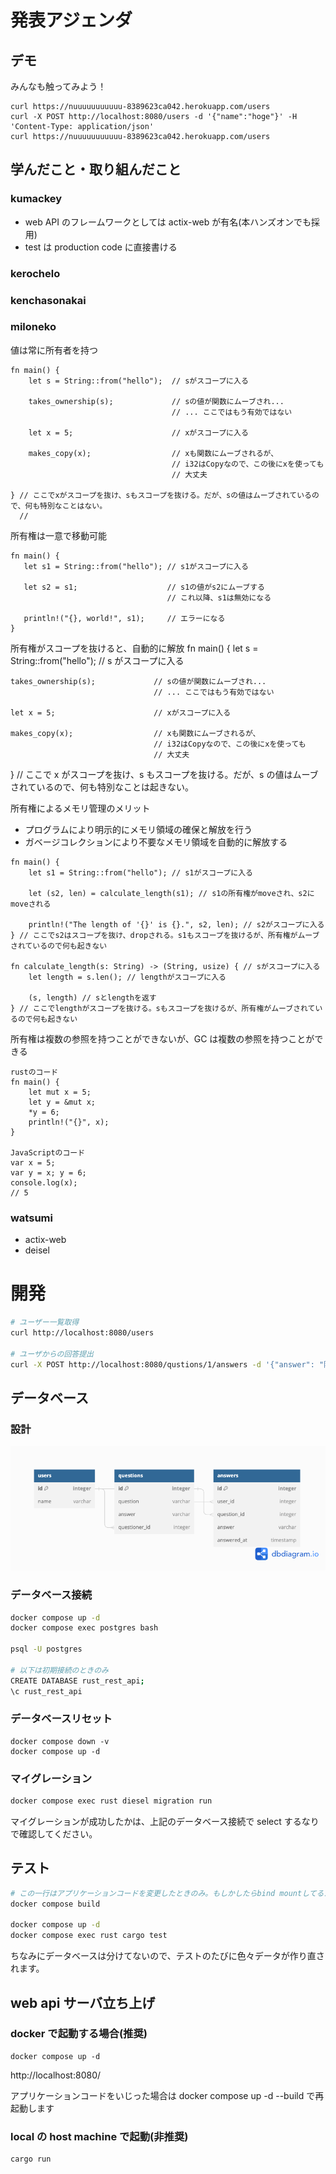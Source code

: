 # 発表アジェンダ

## デモ

みんなも触ってみよう！

```
curl https://nuuuuuuuuuuu-8389623ca042.herokuapp.com/users
curl -X POST http://localhost:8080/users -d '{"name":"hoge"}' -H 'Content-Type: application/json'
curl https://nuuuuuuuuuuu-8389623ca042.herokuapp.com/users
```

## 学んだこと・取り組んだこと

### kumackey

- web API のフレームワークとしては actix-web が有名(本ハンズオンでも採用)
- test は production code に直接書ける

### kerochelo

### kenchasonakai

### miloneko

値は常に所有者を持つ

```
fn main() {
    let s = String::from("hello");  // sがスコープに入る

    takes_ownership(s);             // sの値が関数にムーブされ...
                                    // ... ここではもう有効ではない

    let x = 5;                      // xがスコープに入る

    makes_copy(x);                  // xも関数にムーブされるが、
                                    // i32はCopyなので、この後にxを使っても
                                    // 大丈夫

} // ここでxがスコープを抜け、sもスコープを抜ける。だが、sの値はムーブされているので、何も特別なことはない。
  //
```

所有権は一意で移動可能

```
fn main() {
   let s1 = String::from("hello"); // s1がスコープに入る

   let s2 = s1;                    // s1の値がs2にムーブする
                                   // これ以降、s1は無効になる

   println!("{}, world!", s1);     // エラーになる
}
```

所有権がスコープを抜けると、自動的に解放
fn main() {
let s = String::from("hello"); // s がスコープに入る

    takes_ownership(s);             // sの値が関数にムーブされ...
                                    // ... ここではもう有効ではない

    let x = 5;                      // xがスコープに入る

    makes_copy(x);                  // xも関数にムーブされるが、
                                    // i32はCopyなので、この後にxを使っても
                                    // 大丈夫

} // ここで x がスコープを抜け、s もスコープを抜ける。だが、s の値はムーブされているので、何も特別なことは起きない。

所有権によるメモリ管理のメリット

- プログラムにより明示的にメモリ領域の確保と解放を行う
- ガベージコレクションにより不要なメモリ領域を自動的に解放する

```
fn main() {
    let s1 = String::from("hello"); // s1がスコープに入る

    let (s2, len) = calculate_length(s1); // s1の所有権がmoveされ、s2にmoveされる

    println!("The length of '{}' is {}.", s2, len); // s2がスコープに入る
} // ここでs2はスコープを抜け、dropされる。s1もスコープを抜けるが、所有権がムーブされているので何も起きない

fn calculate_length(s: String) -> (String, usize) { // sがスコープに入る
    let length = s.len(); // lengthがスコープに入る

    (s, length) // sとlengthを返す
} // ここでlengthがスコープを抜ける。sもスコープを抜けるが、所有権がムーブされているので何も起きない
```

所有権は複数の参照を持つことができないが、GC は複数の参照を持つことができる

```
rustのコード
fn main() {
    let mut x = 5;
    let y = &mut x;
    *y = 6;
    println!("{}", x);
}

JavaScriptのコード
var x = 5;
var y = x; y = 6;
console.log(x);
// 5
```

### watsumi

- actix-web
- deisel

# 開発

```bash
# ユーザー一覧取得
curl http://localhost:8080/users

# ユーザからの回答提出
curl -X POST http://localhost:8080/qustions/1/answers -d '{"answer": "阿蘇山", "user_name":"kumackey"}' -H 'Content-Type: application/json'
```

## データベース

### 設計

![ER図](./er.png "ER図")

### データベース接続

```bash
docker compose up -d
docker compose exec postgres bash

psql -U postgres

# 以下は初期接続のときのみ
CREATE DATABASE rust_rest_api;
\c rust_rest_api
```

### データベースリセット

```
docker compose down -v
docker compose up -d
```

### マイグレーション

```bash
docker compose exec rust diesel migration run
```

マイグレーションが成功したかは、上記のデータベース接続で select するなりで確認してください。

## テスト

```bash
# この一行はアプリケーションコードを変更したときのみ。もしかしたらbind mountしてるから要らないかも？
docker compose build

docker compose up -d
docker compose exec rust cargo test
```

ちなみにデータベースは分けてないので、テストのたびに色々データが作り直されます。

## web api サーバ立ち上げ

### docker で起動する場合(推奨)

```
docker compose up -d
```

http://localhost:8080/

アプリケーションコードをいじった場合は docker compose up -d --build で再起動します

### local の host machine で起動(非推奨)

```bash
cargo run
```

